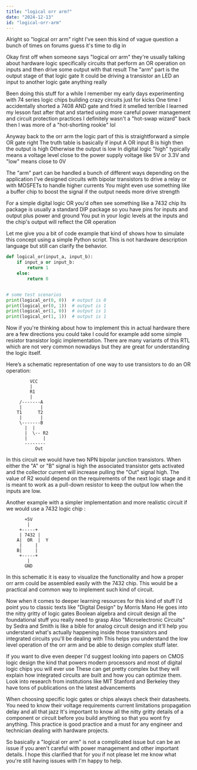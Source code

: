 ```yaml
---
title: "logical orr arm?"
date: "2024-12-13"
id: "logical-orr-arm"
---
```


Alright so "logical orr arm" right I've seen this kind of vague question a bunch of times on forums guess it's time to dig in

Okay first off when someone says "logical orr arm" they're usually talking about hardware logic specifically circuits that perform an OR operation on inputs and then drive some output with that result The "arm" part is the output stage of that logic gate It could be driving a transistor an LED an input to another logic gate anything really

Been doing this stuff for a while I remember my early days experimenting with 74 series logic chips building crazy circuits just for kicks One time I accidentally shorted a 7408 AND gate and fried it smelled terrible I learned my lesson fast after that and started using more careful power management and circuit protection practices I definitely wasn't a "hot-swap wizard" back then I was more of a "hot-shorting rookie" lol

Anyway back to the orr arm the logic part of this is straightforward a simple OR gate right The truth table is basically if input A OR input B is high then the output is high Otherwise the output is low In digital logic "high" typically means a voltage level close to the power supply voltage like 5V or 3.3V and "low" means close to 0V

The "arm" part can be handled a bunch of different ways depending on the application I've designed circuits with bipolar transistors to drive a relay or with MOSFETs to handle higher currents You might even use something like a buffer chip to boost the signal if the output needs more drive strength

For a simple digital logic OR you'd often see something like a 7432 chip Its package is usually a standard DIP package so you have pins for inputs and output plus power and ground You put in your logic levels at the inputs and the chip's output will reflect the OR operation

Let me give you a bit of code example that kind of shows how to simulate this concept using a simple Python script. This is not hardware description language but still can clarify the behavior.

```python
def logical_or(input_a, input_b):
    if input_a or input_b:
        return 1
    else:
        return 0


# some test scenarios
print(logical_or(0, 0))  # output is 0
print(logical_or(0, 1))  # output is 1
print(logical_or(1, 0))  # output is 1
print(logical_or(1, 1))  # output is 1
```

Now if you're thinking about how to implement this in actual hardware there are a few directions you could take I could for example add some simple resistor transistor logic implementation. There are many variants of this RTL which are not very common nowadays but they are great for understanding the logic itself.

Here’s a schematic representation of one way to use transistors to do an OR operation:

```
         VCC
         |
         R1
         |
     /-------A
     |       |
    T1      T2
     |       |
     \-------B
       |  |
       |  \-- R2
       |      |
       --------
           Out
```

In this circuit we would have two NPN bipolar junction transistors. When either the "A" or "B" signal is high the associated transistor gets activated and the collector current will increase pulling the "Out" signal high. The value of R2 would depend on the requirements of the next logic stage and it is meant to work as a pull-down resistor to keep the output low when the inputs are low.

Another example with a simpler implementation and more realistic circuit if we would use a 7432 logic chip :

```
       +5V
        |
     +-----+
     | 7432 |
    A|  OR  |  Y
     |     |
    B|     |
     +-----+
        |
       GND

```

In this schematic it is easy to visualize the functionality and how a proper orr arm could be assembled easily with the 7432 chip. This would be a practical and common way to implement such kind of circuit.

Now when it comes to deeper learning resources for this kind of stuff I'd point you to classic texts like "Digital Design" by Morris Mano He goes into the nitty gritty of logic gates Boolean algebra and circuit design all the foundational stuff you really need to grasp Also "Microelectronic Circuits" by Sedra and Smith is like a bible for analog circuit design and it'll help you understand what's actually happening inside those transistors and integrated circuits you'll be dealing with This helps you understand the low level operation of the orr arm and be able to design complex stuff later.

If you want to dive even deeper I'd suggest looking into papers on CMOS logic design the kind that powers modern processors and most of digital logic chips you will ever use These can get pretty complex but they will explain how integrated circuits are built and how you can optimize them. Look into research from institutions like MIT Stanford and Berkeley they have tons of publications on the latest advancements

When choosing specific logic gates or chips always check their datasheets. You need to know their voltage requirements current limitations propagation delay and all that jazz It's important to know all the nitty gritty details of a component or circuit before you build anything so that you wont fry anything. This practice is good practice and a must for any engineer and technician dealing with hardware projects.

So basically a "logical orr arm" is not a complicated issue but can be an issue if you aren't careful with power management and other important details. I hope this clarified that for you if not please let me know what you're still having issues with I'm happy to help.
